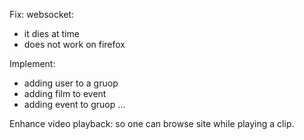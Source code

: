 

Fix: websocket:
  * it dies at time
  * does not work on firefox

Implement:
  * adding user to a gruop
  * adding film to event
  * adding event to gruop
  …

Enhance video playback:
  so one can browse site while playing a clip.
